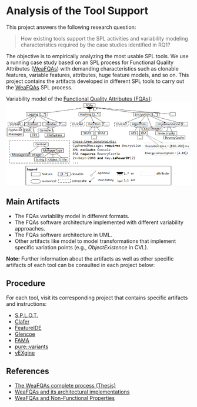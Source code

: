 # Analysis of the Tool Support
This project answers the following research question:
> How existing tools support the SPL activities and variability modeling characteristics required by the case studies identified in RQ1?

The objective is to empirically analyzing the most usable SPL tools. 
We use a running case study based on an SPL process for Functional Quality Attributes ([WeaFQAs](https://hdl.handle.net/10630/17231)) with demanding characteristics such as clonable features, variable features, attributes, huge feature models, and so on.
This project contains the artifacts developed in different SPL tools to carry out the [WeaFQAs](https://hdl.handle.net/10630/17231) SPL process.

Variability model of the [Functional Quality Attributes (FQAs)](https://doi.org/10.1016/j.infsof.2017.10.018):
![VariabilityModel](variabilitymodel.png)

## Main Artifacts
* The FQAs variability model in different formats.
* The FQAs software architecture implemented with different variability approaches.
* The FQAs software architecture in UML.
* Other artifacts like model to model transformations that implement specific variation points (e.g., *ObjectExistence* in CVL).

**Note:** Further information about the artifacts as well as other specific artifacts of each tool can be consulted in each project below:

## Procedure
For each tool, visit its corresponding project that contains specific artifacts and instructions:
* [S.P.L.O.T.](SPLOT/)
* [Clafer](Clafer/)
* [FeatureIDE](FeatureIDE/)
* [Glencoe](Glencoe/)
* [FAMA](FAMA/)
* [pure::variants](PureVariants/)
* [vEXgine](vEXgine/)


## References
* [The WeaFQAs complete process (Thesis)](https://hdl.handle.net/10630/17231)
* [WeaFQAs and its architectural implementations](https://doi.org/10.1016/j.jss.2015.11.005)  
* [WeaFQAs and Non-Functional Properties](https://doi.org/10.1016/j.infsof.2017.10.018)
